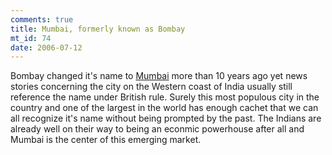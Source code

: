 ```yaml
--- 
comments: true
title: Mumbai, formerly known as Bombay
mt_id: 74
date: 2006-07-12
---
```

Bombay changed it's name to [Mumbai](http://en.wikipedia.org/wiki/Mumbai) more than 10 years ago yet news stories concerning the city on the Western coast of India usually still reference the name under British rule.  Surely this most populous city in the country and one of the largest in the world has enough cachet that we can all recognize it's name without being prompted by the past.  The Indians are already well on their way to being an econmic powerhouse after all and Mumbai is the center of this emerging market.
